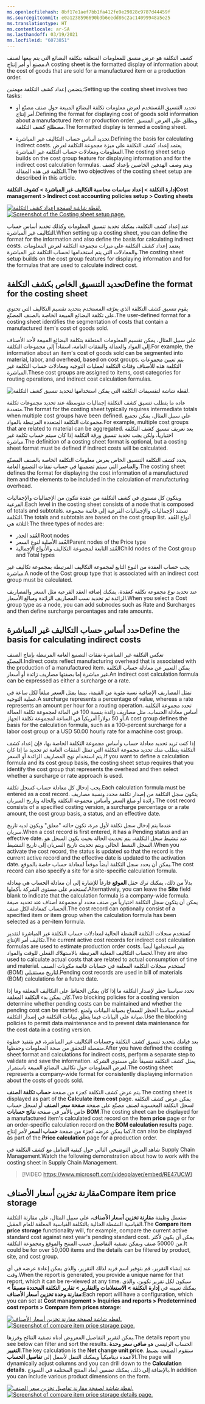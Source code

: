 ```yaml
---
ms.openlocfilehash: 8bf17e1aef7bb1fa412fe9e29828c9787d44459f
ms.sourcegitcommit: e0a1238596690b3b6eedd86c2ac14099948a5e25
ms.translationtype: HT
ms.contentlocale: ar-SA
ms.lasthandoff: 03/19/2021
ms.locfileid: "6073851"
---
```

<span data-ttu-id="c637b-101">كشف التكلفة هو عرض منسق للمعلومات المتعلقة بتكلفة البضائع التي يتم بيعها لصنف مصنع أو أمر إنتاج.</span><span class="sxs-lookup"><span data-stu-id="c637b-101">A costing sheet is the formatted display of information about the cost of goods that are sold for a manufactured item or a production order.</span></span>

<span data-ttu-id="c637b-102">يتضمن إعداد كشف التكلفة مهمتين:</span><span class="sxs-lookup"><span data-stu-id="c637b-102">Setting up the costing sheet involves two tasks:</span></span>

- <span data-ttu-id="c637b-103">تحديد التنسيق المُستخدم لعرض معلومات تكلفة البضائع المبيعة حول صنف مصنّع أو أمر إنتاج.</span><span class="sxs-lookup"><span data-stu-id="c637b-103">Defining the format for displaying cost of goods sold information about a manufactured item or production order.</span></span> <span data-ttu-id="c637b-104">ويطلق على العرض المنسق مصطلح كشف التكلفة.</span><span class="sxs-lookup"><span data-stu-id="c637b-104">The formatted display is termed a costing sheet.</span></span>

- <span data-ttu-id="c637b-105">تحديد أساس حساب التكاليف غير المباشرة.</span><span class="sxs-lookup"><span data-stu-id="c637b-105">Defining the basis for calculating indirect costs.</span></span> <span data-ttu-id="c637b-106">يعتمد إعداد كشف التكلفة على ميزة مجموعة التكلفة لعرض المعلومات ومعادلات حساب التكلفة غير المباشرة.</span><span class="sxs-lookup"><span data-stu-id="c637b-106">The costing sheet setup builds on the cost group feature for displaying information and for the indirect cost calculation formulas.</span></span> <span data-ttu-id="c637b-107">ويتم وصف الهدفين الخاصين بإعداد كشف التكلفة في هذه المقالة.</span><span class="sxs-lookup"><span data-stu-id="c637b-107">The two objectives of the costing sheet setup are described in this article.</span></span>

<span data-ttu-id="c637b-108">**إدارة التكلفة > إعداد سياسات محاسبة التكاليف غير المباشرة > كشوف التكلفة**</span><span class="sxs-lookup"><span data-stu-id="c637b-108">**Cost management > Indirect cost accounting policies setup > Costing sheets**</span></span>

<span data-ttu-id="c637b-109">[![لقطة شاشة لصفحة إعداد كشف التكلفة.](../media/costing-sheet.png)](../media/costing-sheet.png#lightbox)</span><span class="sxs-lookup"><span data-stu-id="c637b-109">[![Screenshot of the Costing sheet setup page.](../media/costing-sheet.png)](../media/costing-sheet.png#lightbox)</span></span> 

<span data-ttu-id="c637b-110">عند إعداد كشف التكلفة، يمكنك تحديد تنسيق المعلومات وكذلك تحديد أساس حساب التكاليف غير المباشرة.</span><span class="sxs-lookup"><span data-stu-id="c637b-110">When setting up a costing sheet, you can define the format for the information and also define the basis for calculating indirect costs.</span></span>
<span data-ttu-id="c637b-111">يعتمد إعداد كشف التكلفة على ميزات مجموعة التكلفة لعرض المعلومات والمعادلات التي يتم استخدامها لحساب التكلفة غير المباشرة.</span><span class="sxs-lookup"><span data-stu-id="c637b-111">The costing sheet setup builds on the cost group features for displaying information and for the formulas that are used to calculate indirect cost.</span></span>

## <a name="define-the-format-for-the-costing-sheet"></a><span data-ttu-id="c637b-112">تحديد التنسيق الخاص بكشف التكلفة</span><span class="sxs-lookup"><span data-stu-id="c637b-112">Define the format for the costing sheet</span></span> 

<span data-ttu-id="c637b-113">يقوم تنسيق كشف التكلفة الذي يعرّفه المستخدم بتحديد تقسيم التكاليف التي تحتوي على تكلفة البضائع المبيعة الخاصة بالصنف المصنّع.</span><span class="sxs-lookup"><span data-stu-id="c637b-113">The user-defined format for a costing sheet identifies the segmentation of costs that contain a manufactured item's cost of goods sold.</span></span>

<span data-ttu-id="c637b-114">على سبيل المثال، يمكن تقسيم المعلومات المتعلقة بتكلفة البضائع المبيعة لأحد الأصناف إلى المواد والعمالة والنفقات العامة، استناداً إلى مجموعات التكلفة.</span><span class="sxs-lookup"><span data-stu-id="c637b-114">For example, the information about an item's cost of goods sold can be segmented into material, labor, and overhead, based on cost groups.</span></span>
<span data-ttu-id="c637b-115">يتم تعيين مجموعات التكلفة هذه للأصناف وفئات التكلفة لعمليات التوجيه ومعادلات حساب التكلفة غير المباشرة.</span><span class="sxs-lookup"><span data-stu-id="c637b-115">These cost groups are assigned to items, cost categories for routing operations, and indirect cost calculation formulas.</span></span>

![لقطة شاشة لتقسيمات التكلفة التي يمكن استخدامها لتحديد تنسيق كشف التكلفة.](../media/format-1.png) 

<span data-ttu-id="c637b-117">عاده ما يتطلب تنسيق كشف التكلفة إجماليات متوسطة عند تحديد مجموعات تكلفة متعددة.</span><span class="sxs-lookup"><span data-stu-id="c637b-117">The format for the costing sheet typically requires intermediate totals when multiple cost groups have been defined.</span></span> <span data-ttu-id="c637b-118">علي سبيل المثال، يمكن تجميع مجموعات التكلفة المتعددة المرتبطة بالمواد.</span><span class="sxs-lookup"><span data-stu-id="c637b-118">For example, multiple cost groups that are related to material can be aggregated.</span></span> <span data-ttu-id="c637b-119">يعد تعريف تنسيق كشف التكلفة اختيارياً، ولكن يجب تحديد تنسيق ورقة التكلفة إذا كان سيتم حساب تكلفة غير مباشرة.</span><span class="sxs-lookup"><span data-stu-id="c637b-119">The definition of a costing sheet format is optional, but a costing sheet format must be defined if indirect costs will be calculated.</span></span>

<span data-ttu-id="c637b-120">يحدد كشف التكلفة التنسيق الخاص بعرض معلومات التكلفة الخاصة بالصنف المصنّع والعناصر التي سيتم تضمينها في حساب نفقات التصنيع العامة.</span><span class="sxs-lookup"><span data-stu-id="c637b-120">The costing sheet defines the format for displaying the cost information of a manufactured item and the elements to be included in the calculation of manufacturing overhead.</span></span>

<span data-ttu-id="c637b-121">ويتكون كل مستوي في كشف التكلفة من عقدة تتكون من الإجماليات والإجماليات الفرعية.</span><span class="sxs-lookup"><span data-stu-id="c637b-121">Each level in the costing sheet consists of a node that is composed of totals and subtotals.</span></span> <span data-ttu-id="c637b-122">تستند الإجماليات والإجماليات الفرعية إلى قائمة مجموعة التكلفة.</span><span class="sxs-lookup"><span data-stu-id="c637b-122">The totals and subtotals are based on the cost group list.</span></span> <span data-ttu-id="c637b-123">أنواع العُقد الثلاثة هي:</span><span class="sxs-lookup"><span data-stu-id="c637b-123">The three types of nodes are:</span></span>

-   <span data-ttu-id="c637b-124">العُقد الجذر</span><span class="sxs-lookup"><span data-stu-id="c637b-124">Root nodes</span></span>
-   <span data-ttu-id="c637b-125">العُقد الأصلية لنوع السعر</span><span class="sxs-lookup"><span data-stu-id="c637b-125">Parent nodes of the Price type</span></span>
-   <span data-ttu-id="c637b-126">العُقد التابعة لمجموعة التكاليف والأنواع الإجمالية</span><span class="sxs-lookup"><span data-stu-id="c637b-126">Child nodes of the Cost group and Total types</span></span>

<span data-ttu-id="c637b-127">يجب حساب العقدة من النوع التابع لمجموعة التكاليف المرتبطة بمجموعة تكاليف غير مباشرة.</span><span class="sxs-lookup"><span data-stu-id="c637b-127">A node of the Cost group type that is associated with an indirect cost group must be calculated.</span></span> 

<span data-ttu-id="c637b-128">عند تحديد نوع مجموعة تكلفة كعقدة، يمكنك إضافة العقد الفرعية مثل السعر والمصاريف الزائدة ثم تحديد نسب المصاريف الزائدة ومبالغ الأسعار.</span><span class="sxs-lookup"><span data-stu-id="c637b-128">When you select a Cost group type as a node, you can add subnodes such as Rate and Surcharges and then define surcharge percentages and rate amounts.</span></span>


## <a name="define-the-basis-for-calculating-indirect-costs"></a><span data-ttu-id="c637b-129">حدد أساس حساب التكاليف غير المباشرة</span><span class="sxs-lookup"><span data-stu-id="c637b-129">Define the basis for calculating indirect costs</span></span>

<span data-ttu-id="c637b-130">تعكس التكلفة غير المباشرة نفقات التصنيع العامة المرتبطة بإنتاج الصنف المصنّع.</span><span class="sxs-lookup"><span data-stu-id="c637b-130">Indirect costs reflect manufacturing overhead that is associated with the production of a manufactured item.</span></span> <span data-ttu-id="c637b-131">يمكن التعبير عن معادلة حساب التكلفة غير مباشرة إما بصفتها مصاريف زائدة أو أسعار.</span><span class="sxs-lookup"><span data-stu-id="c637b-131">An indirect cost calculation formula can be expressed as either a surcharge or a rate.</span></span>

<span data-ttu-id="c637b-132">تمثل المصاريف الإضافية نسبة مئوية من القيمة، بينما يمثل السعر مبلغاً لكل ساعة في عملية التوجيه.</span><span class="sxs-lookup"><span data-stu-id="c637b-132">A surcharge represents a percentage of value, whereas a rate represents an amount per hour for a routing operation.</span></span> <span data-ttu-id="c637b-133">تحدد مجموعة التكلفة أساس معادلة الحساب، مثل مصاريف زائدة بنسبة 100 في المائة لمجموعة تكلفة العمالة أو 50 دولاراً أمريكياً في الساعة لمجموعة تكلفة الجهاز‬.</span><span class="sxs-lookup"><span data-stu-id="c637b-133">A cost group defines the basis for the calculation formula, such as a 100-percent surcharge for a labor cost group or a USD 50.00 hourly rate for a machine cost group.</span></span>

<span data-ttu-id="c637b-134">إذا كنت تريد تحديد معادلة حساب وأساس مجموعة التكلفة الخاصة بها، فإن إعداد كشف التكلفة يتطلب منك تحديد مجموعة التكلفة التي تمثل النفقات العامة ثم تحديد ما إذا كان يتم استخدام نهج المصاريف الزائدة أو السعر.</span><span class="sxs-lookup"><span data-stu-id="c637b-134">If you want to define a calculation formula and its cost group basis, the costing sheet setup requires that you identify the cost group that represents the overhead and then select whether a surcharge or rate approach is used.</span></span>

<span data-ttu-id="c637b-135">يجب إدخال كل معادلة حساب كسجل تكلفة.</span><span class="sxs-lookup"><span data-stu-id="c637b-135">Each calculation formula must be entered as a cost record.</span></span> <span data-ttu-id="c637b-136">يتكون سجل التكلفة من إصدار تكلفة محدد ونسبة مصاريف زائدة أو مبلغ السعر وأساس مجموعة التكلفة والحالة وتاريخ السريان.</span><span class="sxs-lookup"><span data-stu-id="c637b-136">The cost record consists of a specified costing version, a surcharge percentage or a rate amount, the cost group basis, a status, and an effective date.</span></span>

<span data-ttu-id="c637b-137">عندما يتم إدخال سجل تكلفة لأول مرة، تكون حالته "معلق" ويكون لديه تاريخ سريان.</span><span class="sxs-lookup"><span data-stu-id="c637b-137">When a cost record is first entered, it has a Pending status and an effective date.</span></span> <span data-ttu-id="c637b-138">عند تنشيط سجل التكلفة، يتم تحديث الحالة بحيث يكون السجل هو السجل النشط الحالي ويتم تحديث تاريخ السريان إلى تاريخ التنشيط.</span><span class="sxs-lookup"><span data-stu-id="c637b-138">When you activate the cost record, the status is updated so that the record is the current active record and the effective date is updated to the activation date.</span></span> <span data-ttu-id="c637b-139">يمكن أن يحدد سجل التكلفة أيضاً موقعاً لمعادلة حساب خاصة بالموقع.</span><span class="sxs-lookup"><span data-stu-id="c637b-139">The cost record can also specify a site for a site-specific calculation formula.</span></span>

<span data-ttu-id="c637b-140">بدلاً من ذلك، يمكنك ترك حقل **الموقع** فارغاً للإشارة إلى أن معادلة الحساب هي معادلة تُستخدم على مستوى الشركة بأكملها.</span><span class="sxs-lookup"><span data-stu-id="c637b-140">Alternatively, you can leave the **Site** field blank to indicate that the calculation formula is a company-wide formula.</span></span> <span data-ttu-id="c637b-141">يمكن أن يتكون سجل التكلفة اختيارياً من صنف محدد أو مجموعة أصناف عند تحديد صيغة الحساب كمعادلة لكل صنف.</span><span class="sxs-lookup"><span data-stu-id="c637b-141">The cost record can optionally consist of a specified item or item group when the calculation formula has been selected as a per-item formula.</span></span>

<span data-ttu-id="c637b-142">تُستخدم سجلات التكلفة النشطة الحالية لمعادلات حساب التكلفة غير المباشرة لتقدير تكاليف أمر الإنتاج.</span><span class="sxs-lookup"><span data-stu-id="c637b-142">The current active cost records for indirect cost calculation formulas are used to estimate production order costs.</span></span> <span data-ttu-id="c637b-143">يتم استخدامها أيضاً لحساب التكاليف الفعلية المرتبطة بالاستهلاك الفعلي للوقت والمواد.</span><span class="sxs-lookup"><span data-stu-id="c637b-143">They are also used to calculate actual costs that are related to actual consumption of time and material.</span></span> <span data-ttu-id="c637b-144">تُستخدم سجلات التكلفة المعلقة في حسابات قائمة مكونات الصنف (BOM) لتاريخ مستقبلي.</span><span class="sxs-lookup"><span data-stu-id="c637b-144">Pending cost records are used in bill of materials (BOM) calculations for a future date.</span></span>

<span data-ttu-id="c637b-145">تحدد سياستا حظر لإصدار التكلفة ما إذا كان يمكن الحفاظ على التكاليف المعلقة وما إذا كان يمكن بدء التكلفة المعلقة.</span><span class="sxs-lookup"><span data-stu-id="c637b-145">Two blocking policies for a costing version determine whether pending costs can be maintained and whether the pending cost can be started.</span></span>
<span data-ttu-id="c637b-146">استخدم سياستا الحظر للسماح بصيانة البيانات ولمنع صيانة على البيانات فيما يتعلق ببيانات التكلفة في إصدار التكلفة.</span><span class="sxs-lookup"><span data-stu-id="c637b-146">Use the blocking policies to permit data maintenance and to prevent data maintenance for the cost data in a costing version.</span></span>

<span data-ttu-id="c637b-147">بعد قيامك بتحديد تنسيق كشف التكلفة وحسابات التكاليف غير المباشرة، قم بتنفيذ خطوة منفصلة للتحقق من صحة المعلومات وحفظها.</span><span class="sxs-lookup"><span data-stu-id="c637b-147">After you have defined the costing sheet format and calculations for indirect costs, perform a separate step to validate and save the information.</span></span> <span data-ttu-id="c637b-148">يمثل كشف التكلفة تنسيقاً على مستوى الشركة لعرض المعلومات حول تكاليف البضائع المبيعة باستمرار.</span><span class="sxs-lookup"><span data-stu-id="c637b-148">The costing sheet represents a company-wide format for consistently displaying information about the costs of goods sold.</span></span>

<span data-ttu-id="c637b-149">يتم عرض كشف التكلفة كجزء من صفحة **حساب تكلفة الصنف**.</span><span class="sxs-lookup"><span data-stu-id="c637b-149">The costing sheet is displayed as part of the **Calculate item cost** page.</span></span> <span data-ttu-id="c637b-150">يمكن عرض كشف التكلفة لسجل التكلفة المحسوبة لصنف مصنّع على صفحة **صفحة سعر الصنف** أو لسجل حساب خاص بالأمر في صفحة **نتائج حسابات BOM**.</span><span class="sxs-lookup"><span data-stu-id="c637b-150">The costing sheet can be displayed for a manufactured item's calculated cost record on the **Item price** page or for an order-specific calculation record on the **BOM calculation results** page.</span></span> <span data-ttu-id="c637b-151">كما يمكن عرضه كجزء من صفحة **حساب السعر** لأمر إنتاج.</span><span class="sxs-lookup"><span data-stu-id="c637b-151">It can also be displayed as part of the **Price calculation** page for a production order.</span></span>

<span data-ttu-id="c637b-152">شاهد العرض التوضيحي التالي حول كيفية التعامل مع كشف التكلفة في Supply Chain Management.</span><span class="sxs-lookup"><span data-stu-id="c637b-152">Watch the following demonstration about how to work with the costing sheet in Supply Chain Management.</span></span>

> [!VIDEO https://www.microsoft.com/videoplayer/embed/RE47UCW]

## <a name="compare-item-price-storage"></a><span data-ttu-id="c637b-153">مقارنة تخزين أسعار الأصناف</span><span class="sxs-lookup"><span data-stu-id="c637b-153">Compare item price storage</span></span>

<span data-ttu-id="c637b-154">ستعمل وظيفة **مقارنة تخزين أسعار الأصناف**، على سبيل المثال، على مقارنة التكلفة القياسية النشطة الحالية بالتكلفة القياسية المعلقة للعام المقبل.</span><span class="sxs-lookup"><span data-stu-id="c637b-154">The **Compare item price storage** functionality will, for example, compare the current active standard cost against next year's pending standard cost.</span></span> <span data-ttu-id="c637b-155">يمكن أن يكون لأكثر من 50000 صنف ويمكن تصفية التفاصيل حسب المنتج والموقع ومجموعة التكلفة.</span><span class="sxs-lookup"><span data-stu-id="c637b-155">It could be for over 50,000 items and the details can be filtered by product, site, and cost group.</span></span>

<span data-ttu-id="c637b-156">عند إنشاء التقرير، قم بتوفير اسم فريد لذلك التقرير، والذي يمكن إعادة عرضه في أي وقت.</span><span class="sxs-lookup"><span data-stu-id="c637b-156">When the report is generated, you provide a unique name for that report, which it can be re-viewed at any time.</span></span> <span data-ttu-id="c637b-157">سيكون لكل تقرير تكوين، والذي يمكنك تعيينه في **إدارة التكلفة > الاستعلامات والتقارير > تقارير التكلفة المحددة مسبقاً > مقارنة وحدة تخزين أسعار الأصناف**:</span><span class="sxs-lookup"><span data-stu-id="c637b-157">Each report will have a configuration, which you can set at **Cost management > Inquiries and reports > Predetermined cost reports > Compare item prices storage**:</span></span>


<span data-ttu-id="c637b-158">[![لقطه شاشة لصفحة مقارنة تخزين أسعار الأصناف.](../media/compare-item-price-storage-ss.png)](../media/compare-item-price-storage-ss.png#lightbox)</span><span class="sxs-lookup"><span data-stu-id="c637b-158">[![Screenshot of compare item price storage page.](../media/compare-item-price-storage-ss.png)](../media/compare-item-price-storage-ss.png#lightbox)</span></span>

<span data-ttu-id="c637b-159">يمكن لتقرير التفاصيل المعروض أدناه تصفية النتائج وفرزها.</span><span class="sxs-lookup"><span data-stu-id="c637b-159">The details report you see below can filter and sort the results.</span></span> <span data-ttu-id="c637b-160">الحساب الرئيسي هو **صافي سعر وحدة التغيير**.</span><span class="sxs-lookup"><span data-stu-id="c637b-160">The key calculation is the **Net change unit price**.</span></span> <span data-ttu-id="c637b-161">ستقوم الصفحة بضبط الأعمدة ديناميكياً ويمكنك التنقل لأسفل إلى **تفاصيل الحساب**.</span><span class="sxs-lookup"><span data-stu-id="c637b-161">The page will dynamically adjust columns and you can drill down to the **Calculation details**.</span></span> <span data-ttu-id="c637b-162">بالإضافة إلى ذلك، يمكنك تضمين أبعاد المنتج المختلفة في النموذج.</span><span class="sxs-lookup"><span data-stu-id="c637b-162">In addition you can include various product dimensions on the form.</span></span>   
 

<span data-ttu-id="c637b-163">[![لقطة شاشة لصفحة مقارنة تفاصيل تخزين سعر الصنف.](../media/compare-item-price-storage-details-ssm.png)](../media/compare-item-price-storage-details-ssm.png#lightbox)</span><span class="sxs-lookup"><span data-stu-id="c637b-163">[![Screenshot of compare item price storage details page.](../media/compare-item-price-storage-details-ssm.png)](../media/compare-item-price-storage-details-ssm.png#lightbox)</span></span>